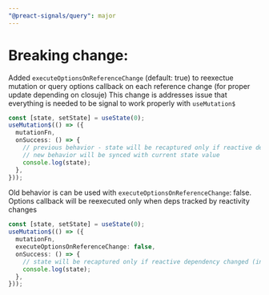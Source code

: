 ```yaml
---
"@preact-signals/query": major
---
```


# Breaking change:

Added `executeOptionsOnReferenceChange` (default: true) to reexectue mutation or query options callback on each reference change (for proper update depending on closuje)
This change is addresses issue that everything is needed to be signal to work properly with `useMutation$`

```ts
const [state, setState] = useState(0);
useMutation$(() => ({
  mutationFn,
  onSuccess: () => {
    // previous behavior - state will be recaptured only if reactive dependency changed (in case without deps it will always be 0)
    // new behavior will be synced with current state value
    console.log(state);
  },
}));
```

Old behavior is can be used with `executeOptionsOnReferenceChange`: false. Options callback will be reexecuted only when deps tracked by reactivity changes

```ts
const [state, setState] = useState(0);
useMutation$(() => ({
  mutationFn,
  executeOptionsOnReferenceChange: false,
  onSuccess: () => {
    // state will be recaptured only if reactive dependency changed (in case without deps it will always be 0)
    console.log(state);
  },
}));
```
